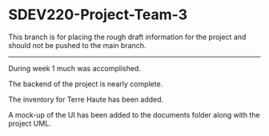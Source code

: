 # SDEV220-Project-Team-3
This branch is for placing the rough
draft information for the project and should
not be pushed to the main branch. 

***

During week 1 much was accomplished.

The backend of the project is nearly complete.

The inventory for Terre Haute has been added.

A mock-up of the UI has been added to the documents
folder along with the project UML.


